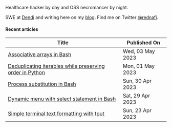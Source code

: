 <style>table {width: 100%;}</style>

</div align="center">

Healthcare hacker by day and OSS necromancer by night.

SWE at [Dendi](https://dendisoftware.com) and writing here on my [blog](https://rednafi.github.io).
Find me on Twitter [@rednafi](https://twitter.com/rednafi).

</div>

#### Recent articles

| Title | Published On |
| ----- | ------------ |
| [Associative arrays in Bash](https://rednafi.github.io/misc/associative_arrays_in_bash/) | Wed, 03 May 2023 |
| [Deduplicating iterables while preserving order in Python](https://rednafi.github.io/python/deduplicate_iterables_while_preserving_order/) | Mon, 01 May 2023 |
| [Process substitution in Bash](https://rednafi.github.io/misc/process_substitution_in_bash/) | Sun, 30 Apr 2023 |
| [Dynamic menu with select statement in Bash](https://rednafi.github.io/misc/dynamic_menu_with_select_in_bash/) | Sat, 29 Apr 2023 |
| [Simple terminal text formatting with tput](https://rednafi.github.io/misc/terminal_text_formatting_with_tput/) | Sun, 23 Apr 2023 |
